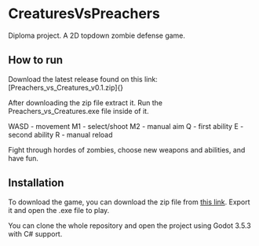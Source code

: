 # CreaturesVsPreachers
Diploma project. A 2D topdown zombie defense game.

## How to run

Download the latest release found on this link:
[Preachers_vs_Creatures_v0.1.zip]{}

After downloading the zip file extract it.
Run the Preachers_vs_Creatures.exe file inside of it.

WASD - movement
M1 - select/shoot
M2 - manual aim
Q - first ability
E - second ability
R - manual reload

Fight through hordes of zombies, choose new weapons and abilities, and have fun.

## Installation

To download the game, you can download the zip file from [this link](https://github.com/Moiseicho/CreaturesVsPreachers/raw/master/export.zip).
Export it and open the .exe file to play.

You can clone the whole repository and open the project using Godot 3.5.3 with C# support.
